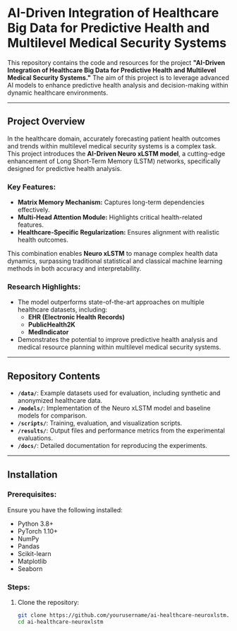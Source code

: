 # AI-Driven Integration of Healthcare Big Data for Predictive Health and Multilevel Medical Security Systems

This repository contains the code and resources for the project **"AI-Driven Integration of Healthcare Big Data for Predictive Health and Multilevel Medical Security Systems."** The aim of this project is to leverage advanced AI models to enhance predictive health analysis and decision-making within dynamic healthcare environments.

---

## Project Overview

In the healthcare domain, accurately forecasting patient health outcomes and trends within multilevel medical security systems is a complex task. This project introduces the **AI-Driven Neuro xLSTM model**, a cutting-edge enhancement of Long Short-Term Memory (LSTM) networks, specifically designed for predictive health analysis.

### Key Features:

- **Matrix Memory Mechanism:** Captures long-term dependencies effectively.
- **Multi-Head Attention Module:** Highlights critical health-related features.
- **Healthcare-Specific Regularization:** Ensures alignment with realistic health outcomes.

This combination enables **Neuro xLSTM** to manage complex health data dynamics, surpassing traditional statistical and classical machine learning methods in both accuracy and interpretability.

### Research Highlights:

- The model outperforms state-of-the-art approaches on multiple healthcare datasets, including:
  - **EHR (Electronic Health Records)**
  - **PublicHealth2K**
  - **MedIndicator**
- Demonstrates the potential to improve predictive health analysis and medical resource planning within multilevel medical security systems.

---

## Repository Contents

- **`/data/`**: Example datasets used for evaluation, including synthetic and anonymized healthcare data.
- **`/models/`**: Implementation of the Neuro xLSTM model and baseline models for comparison.
- **`/scripts/`**: Training, evaluation, and visualization scripts.
- **`/results/`**: Output files and performance metrics from the experimental evaluations.
- **`/docs/`**: Detailed documentation for reproducing the experiments.

---

## Installation

### Prerequisites:

Ensure you have the following installed:

- Python 3.8+
- PyTorch 1.10+
- NumPy
- Pandas
- Scikit-learn
- Matplotlib
- Seaborn

### Steps:

1. Clone the repository:
   ```bash
   git clone https://github.com/yourusername/ai-healthcare-neuroxlstm.git
   cd ai-healthcare-neuroxlstm
